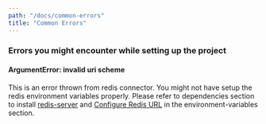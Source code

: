 ```yaml
---
path: "/docs/common-errors"
title: "Common Errors"
---
```


### Errors you might encounter while setting up the project

#### ArgumentError: invalid uri scheme

This is an error thrown from redis connector. You might not have setup the redis environment variables properly. Please refer to dependencies section to install [redis-server](https://www.chatwoot.com/docs/ubuntu-installation-guide) and [Configure Redis URL](https://www.chatwoot.com/docs/environment-variables) in the environment-variables section.
